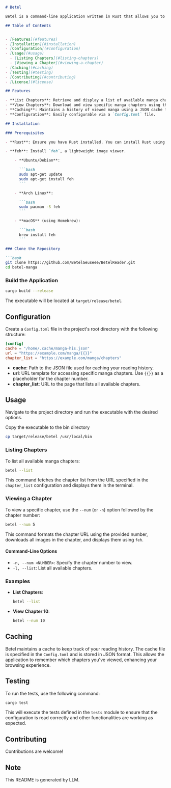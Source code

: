 ```markdown

# Betel

Betel is a command-line application written in Rust that allows you to browse and view manga chapters directly from your terminal. It fetches manga chapters from a specified website, caches your reading history, and displays images using the `feh` image viewer.

## Table of Contents


- [Features](#features)
- [Installation](#installation)
- [Configuration](#configuration)
- [Usage](#usage)
  - [Listing Chapters](#listing-chapters)
  - [Viewing a Chapter](#viewing-a-chapter)
- [Caching](#caching)
- [Testing](#testing)
- [Contributing](#contributing)
- [License](#license)

## Features

- **List Chapters**: Retrieve and display a list of available manga chapters. - One Piece
- **View Chapters**: Download and view specific manga chapters using the `feh` image viewer.
- **Caching**: Maintains a history of viewed manga using a JSON cache file.
- **Configuration**: Easily configurable via a `Config.toml` file.

## Installation

### Prerequisites

- **Rust**: Ensure you have Rust installed. You can install Rust using [rustup](https://rustup.rs/).

- **feh**: Install `feh`, a lightweight image viewer.

    - **Ubuntu/Debian**:

      ```bash
      sudo apt-get update
      sudo apt-get install feh
      ```

    - **Arch Linux**:

      ```bash
      sudo pacman -S feh
      ```

    - **macOS** (using Homebrew):

      ```bash
      brew install feh
      ```

### Clone the Repository

```bash
git clone https://github.com/BetelGeuseee/BetelReader.git
cd betel-manga
```

### Build the Application

```bash
cargo build --release
```

The executable will be located at `target/release/betel`.

## Configuration

Create a `Config.toml` file in the project's root directory with the following structure:

```toml
[config]
cache = "/home/.cache/manga-his.json"
url = "https://example.com/manga/{{}}"
chapter_list = "https://example.com/manga/chapters"
```

- **cache**: Path to the JSON file used for caching your reading history.
- **url**: URL template for accessing specific manga chapters. Use `{{}}` as a placeholder for the chapter number.
- **chapter_list**: URL to the page that lists all available chapters.

## Usage

Navigate to the project directory and run the executable with the desired options.

Copy the executable to the bin directory 

```bash
cp target/release/betel /usr/local/bin
```
### Listing Chapters

To list all available manga chapters:

```bash
betel --list
```

This command fetches the chapter list from the URL specified in the `chapter_list` configuration and displays them in the terminal.

### Viewing a Chapter

To view a specific chapter, use the `--num` (or `-n`) option followed by the chapter number:

```bash
betel --num 5
```

This command formats the chapter URL using the provided number, downloads all images in the chapter, and displays them using `feh`.

#### Command-Line Options

- `-n, --num <NUMBER>`: Specify the chapter number to view.
- `-l, --list`: List all available chapters.

### Examples

- **List Chapters**:

  ```bash
  betel --list
  ```

- **View Chapter 10**:

  ```bash
  betel --num 10
  ```

## Caching

Betel maintains a cache to keep track of your reading history. The cache file is specified in the `Config.toml` and is stored in JSON format. This allows the application to remember which chapters you've viewed, enhancing your browsing experience.

## Testing

To run the tests, use the following command:

```bash
cargo test
```

This will execute the tests defined in the `tests` module to ensure that the configuration is read correctly and other functionalities are working as expected.

## Contributing

Contributions are welcome! 


## Note
This README is generated by LLM.

